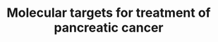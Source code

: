 ---
annotations:
- type: Disease Ontology
  value: pancreatic cancer
authors:
- Mbaardwijk
- Eweitz
description: Molecular Targets for the treatment  of pancreatic cancer
last-edited: 2021-06-05
organisms:
- Homo sapiens
redirect_from:
- /index.php/Pathway:WP5080
- /instance/WP5080
schema-jsonld:
- '@context': https://schema.org/
  '@id': https://wikipathways.github.io/pathways/WP5080.html
  '@type': Dataset
  creator:
    '@type': Organization
    name: WikiPathways
  description: Molecular Targets for the treatment  of pancreatic cancer
  keywords:
  - ''
  - EGFR
  - trametinib
  - RAS-GTP
  - SKLB2261
  - Dosatinib
  - Sorafenib
  - Tyk
  - Cell growth
  - BKM120
  - ERK
  - Integrin
  - AZD6244
  - Erotinib
  - Cyyokine
  - SRC
  - Resistance to chemotherapy
  - RAS-GDP
  - MEK
  - PI3K
  - Metabolism
  - SKLB261
  - Survival
  - Nintedanib
  - Foretinib
  - Metastasis
  - Nimotuzumab
  - RAF
  - Everolimus
  - VEGFR
  - Axitinib
  - Bevacizumab
  - AMG479
  - IGF-1R
  - STAT
  - receptor
  - PTEN
  - mTOR
  - ruxolitinib
  - Metaformin
  - Cytokine
  - RX-0201
  - VEGF
  - Akt
  - JAK
  license: CC0
  name: Molecular targets for treatment of pancreatic cancer
seo: CreativeWork
title: Molecular targets for treatment of pancreatic cancer
wpid: WP5080
---
